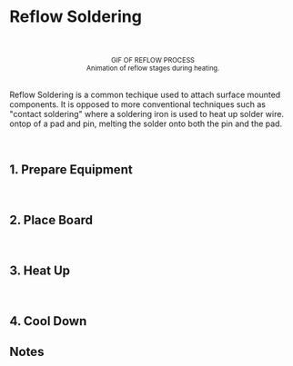 # Reflow Soldering
<br> 

<br>
<ACard 
color="grey"
style="background-color: var(--vp-c-mute-darker); width: auto; height: 400px;"
variant="outline">
<small><center>GIF OF REFLOW PROCESS</center></small>
</ACard>
<small><center>Animation of reflow stages during heating.</center></small> 
<br>

<!-- 
<a class="!hover:opacity-100 !no-underline" href="#notes" rel="noreferrer" target="_blank">
-->
<ABtn 
class="text-sm my-2" variant="light" >
Reflow Soldering</ABtn> is a common techique used to attach surface 
mounted components. It is opposed to more conventional techniques such as "contact soldering" 
where a soldering iron is used  to heat up solder wire. ontop of a pad and pin, melting the solder
onto both the pin and the pad. 

<br> 

## 1. Prepare Equipment 
<br> 


## 2. Place Board 
<br> 


## 3. Heat Up
<br> 


## 4. Cool Down 


## Notes 


